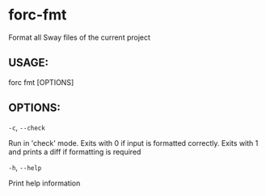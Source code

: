 # forc-fmt
Format all Sway files of the current project


## USAGE:
forc fmt [OPTIONS]


## OPTIONS:

`-c`, `--check` 

Run in 'check' mode. Exits with 0 if input is formatted correctly. Exits with 1
and prints a diff if formatting is required

`-h`, `--help` 

Print help information